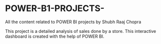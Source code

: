 # POWER-B1-PROJECTS-
All the content related to POWER BI projects by Shubh Raaj Chopra

This project is a detailed analysis of sales done by a store.
This interactive dashboard is created with the help of POWER BI.
